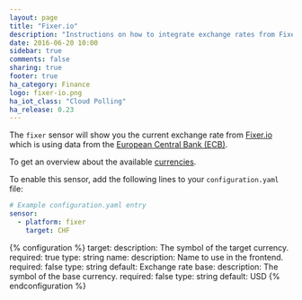 ```yaml
---
layout: page
title: "Fixer.io"
description: "Instructions on how to integrate exchange rates from Fixer.io within Home Assistant."
date: 2016-06-20 10:00
sidebar: true
comments: false
sharing: true
footer: true
ha_category: Finance
logo: fixer-io.png
ha_iot_class: "Cloud Polling"
ha_release: 0.23
---
```



The `fixer` sensor will show you the current exchange rate from [Fixer.io](http://fixer.io/) which is using data from the [European Central Bank (ECB)](https://www.ecb.europa.eu).

To get an overview about the available [currencies](http://api.fixer.io/latest).

To enable this sensor, add the following lines to your `configuration.yaml` file:

```yaml
# Example configuration.yaml entry
sensor:
  - platform: fixer
    target: CHF
```

{% configuration %}
target:
  description: The symbol of the target currency.
  required: true
  type: string
name:
  description: Name to use in the frontend.
  required: false
  type: string
  default: Exchange rate
base:
  description: The symbol of the base currency.
  required: false
  type: string
  default: USD
{% endconfiguration %}

